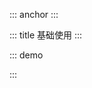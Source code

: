 ::: anchor
:::

::: title 基础使用
:::


::: demo

<template>
<div>
    <lay-split-panel style="height: 300px">
        <lay-split-panel-item>1</lay-split-panel-item>
        <lay-split-panel-item>2</lay-split-panel-item>
    </lay-split-panel>
</div>
</template>

<script>
import { ref } from 'vue';

export default {
  setup() {
    const loading = ref(true);
    const active = ref(-1);
    const nexts = () => {
      if (active.value++ >=3) active.value = 0
    };
    const previous = () => {
      if (active.value-- ===0) active.value = 0
    };
    return {
        loading,
        active
    }
  }
}
</script>

:::